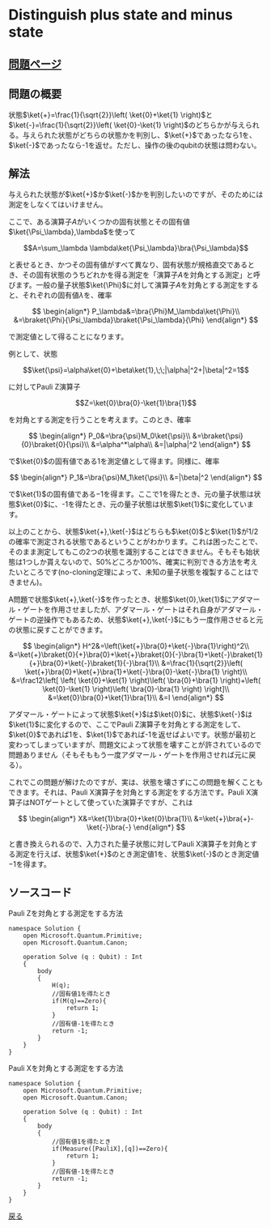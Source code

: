 # Distinguish plus state and minus state

## [問題ページ](https://codeforces.com/contest/1001/problem/D)

## 問題の概要
状態$\ket{+}=\frac{1}{\sqrt{2}}\left( \ket{0}+\ket{1} \right)$と$\ket{-}=\frac{1}{\sqrt{2}}\left( \ket{0}-\ket{1} \right)$のどちらかが与えられる。与えられた状態がどちらの状態かを判別し、$\ket{+}$であったなら1を、$\ket{-}$であったなら-1を返せ。ただし、操作の後のqubitの状態は問わない。

## 解法

与えられた状態が$\ket{+}$か$\ket{-}$かを判別したいのですが、そのためには測定をしなくてはいけません。


ここで、ある演算子$A$がいくつかの固有状態とその固有値$\ket{\Psi_\lambda},\lambda$を使って

$$A=\sum_\lambda \lambda\ket{\Psi_\lambda}\bra{\Psi_\lambda}$$

と表せるとき、かつその固有値がすべて異なり、固有状態が規格直交であるとき、その固有状態のうちどれかを得る測定を「演算子$A$を対角とする測定」と呼びます。一般の量子状態$\ket{\Phi}$に対して演算子$A$を対角とする測定をすると、それぞれの固有値$\lambda$を、確率

$$
\begin{align*}
P_\lambda&=\bra{\Phi}M_\lambda\ket{\Phi}\\
&=\braket{\Phi}{\Psi_\lambda}\braket{\Psi_\lambda}{\Phi}     
\end{align*}
$$

で測定値として得ることになります。


例として、状態

$$\ket{\psi}=\alpha\ket{0}+\beta\ket{1},\;\;|\alpha|^2+|\beta|^2=1$$


に対してPauli Z演算子

$$Z=\ket{0}\bra{0}-\ket{1}\bra{1}$$

を対角とする測定を行うことを考えます。このとき、確率

$$
\begin{align*}
P_0&=\bra{\psi}M_0\ket{\psi}\\
&=\braket{\psi}{0}\braket{0}{\psi}\\
&=\alpha^*\alpha\\
&=|\alpha|^2
\end{align*}
$$

で$\ket{0}$の固有値である$1$を測定値として得ます。同様に、確率

$$
\begin{align*}
P_1&=\bra{\psi}M_1\ket{\psi}\\
&=|\beta|^2
\end{align*}
$$

で$\ket{1}$の固有値である$-1$を得ます。ここで$1$を得たとき、元の量子状態は状態$\ket{0}$に、-1を得たとき、元の量子状態は状態$\ket{1}$に変化しています。


以上のことから、状態$\ket{+},\ket{-}$はどちらも$\ket{0}$と$\ket{1}$が$1/2$の確率で測定される状態であるということがわかります。これは困ったことで、そのまま測定してもこの2つの状態を識別することはできません。そもそも始状態は1つしか貰えないので、$50\%$どころか$100\%$、確実に判別できる方法を考えたいところです(no-cloning定理によって、未知の量子状態を複製することはできません)。



A問題で状態$\ket{+},\ket{-}$を作ったとき、状態$\ket{0},\ket{1}$にアダマール・ゲートを作用させましたが、アダマール・ゲートはそれ自身がアダマール・ゲートの逆操作でもあるため、状態$\ket{+},\ket{-}$にもう一度作用させると元の状態に戻すことができます。

$$
\begin{align*}
H^2&=\left(\ket{+}\bra{0}+\ket{-}\bra{1}\right)^2\\
&=\ket{+}\braket{0}{+}\bra{0}+\ket{+}\braket{0}{-}\bra{1}+\ket{-}\braket{1}{+}\bra{0}+\ket{-}\braket{1}{-}\bra{1}\\
&=\frac{1}{\sqrt{2}}\left( \ket{+}\bra{0}+\ket{+}\bra{1}+\ket{-}\bra{0}-\ket{-}\bra{1} \right)\\
&=\frac12\left[ \left( \ket{0}+\ket{1} \right)\left( \bra{0}+\bra{1} \right)+\left( \ket{0}-\ket{1} \right)\left( \bra{0}-\bra{1} \right) \right]\\
&=\ket{0}\bra{0}+\ket{1}\bra{1}\\
&=I
\end{align*}
$$

アダマール・ゲートによって状態$\ket{+}$は$\ket{0}$に、状態$\ket{-}$は$\ket{1}$に変化するので、ここでPauli Z演算子を対角とする測定をして、$\ket{0}$であれば1を、$\ket{1}$であれば-1を返せばよいです。状態が最初と変わってしまっていますが、問題文によって状態を壊すことが許されているので問題ありません（そもそももう一度アダマール・ゲートを作用させれば元に戻る）。


これでこの問題が解けたのですが、実は、状態を壊さずにこの問題を解くこともできます。それは、Pauli X演算子を対角とする測定をする方法です。Pauli X演算子はNOTゲートとして使っていた演算子ですが、これは

$$
\begin{align*}
X&=\ket{1}\bra{0}+\ket{0}\bra{1}\\
&=\ket{+}\bra{+}-\ket{-}\bra{-}
\end{align*}
$$

と書き換えられるので、入力された量子状態に対してPauli X演算子を対角とする測定を行えば、状態$\ket{+}$のとき測定値$1$を、状態$\ket{-}$のとき測定値$-1$を得ます。


## ソースコード

Pauli Zを対角とする測定をする方法

```
namespace Solution {
    open Microsoft.Quantum.Primitive;
    open Microsoft.Quantum.Canon;

    operation Solve (q : Qubit) : Int
    {
        body
        {
            H(q);
            //固有値1を得たとき
            if(M(q)==Zero){
                return 1;
            }
            //固有値-1を得たとき
            return -1;
        }
    }
}
```

Pauli Xを対角とする測定をする方法
```
namespace Solution {
    open Microsoft.Quantum.Primitive;
    open Microsoft.Quantum.Canon;

    operation Solve (q : Qubit) : Int
    {
        body
        {
            //固有値1を得たとき
            if(Measure([PauliX],[q])==Zero){
                return 1;
            }
            //固有値-1を得たとき
            return -1;
        }
    }
}
```

[戻る](../index.md)